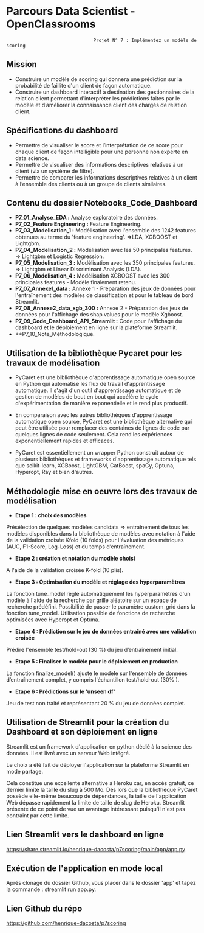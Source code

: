 # Parcours Data Scientist - OpenClassrooms  

                                    Projet N° 7 : Implémentez un modèle de scoring
                                    
## Mission

* Construire un modèle de scoring qui donnera une prédiction sur la probabilité de faillite d'un client de façon automatique.
* Construire un dashboard interactif à destination des gestionnaires de la relation client permettant d'interpréter les prédictions faites par le modèle et d’améliorer la connaissance client des chargés de relation client.

## Spécifications du dashboard

* Permettre de visualiser le score et l’interprétation de ce score pour chaque client de façon intelligible pour une personne non experte en data science.
* Permettre de visualiser des informations descriptives relatives à un client (via un système de filtre).
* Permettre de comparer les informations descriptives relatives à un client à l’ensemble des clients ou à un groupe de clients similaires.

## Contenu du dossier Notebooks_Code_Dashboard

* **P7_01_Analyse_EDA :** Analyse exploratoire des données.
* **P7_02_Feature Engineering :** Feature Engineering.
* **P7_03_Modelisation_1 :** Modélisation avec l'ensemble des 1242 features obtenues au terme du 'feature engineering'. =>LDA, XGBOOST et Lightgbm.
* **P7_04_Modelisation_2 :** Modélisation avec les 50 principales features. => Lightgbm et Logistic Regression.
* **P7_05_Modelisation_3 :** Modélisation avec les 350 principales features. => Lightgbm et Linear Discriminant Analysis (LDA).
* **P7_06_Modelisation_4 :** Modélisation XGBOOST avec les 300 principales features - Modèle finalement retenu.
* **P7_07_Annexe1_data :** Annexe 1 - Préparation des jeux de données pour l'entraînement des modèles de classification et pour le tableau de bord Streamlit.
* **P7_08_Annexe2_data_xgb_300 :** Annexe 2 - Préparation des jeux de données pour l'affichage des shap values pour le modèle Xgboost.
* **P7_09_Code_Dashboard_API_Streamlit :** Code pour l'affichage du dashboard et le déploiement en ligne sur la plateforme Streamlit.
* **P7_10_Note_Méthodologique.

## Utilisation de la bibliothèque Pycaret pour les travaux de modélisation

* PyCaret est une bibliothèque d'apprentissage automatique open source en Python qui automatise les flux de travail d'apprentissage automatique. Il s'agit d'un outil d'apprentissage automatique et de gestion de modèles de bout en bout qui accélère le cycle d'expérimentation de manière exponentielle et le rend plus productif.

* En comparaison avec les autres bibliothèques d'apprentissage automatique open source, PyCaret est une bibliothèque alternative qui peut être utilisée pour remplacer des centaines de lignes de code par quelques lignes de code seulement. Cela rend les expériences exponentiellement rapides et efficaces. 

* PyCaret est essentiellement un wrapper Python construit autour de plusieurs bibliothèques et frameworks d'apprentissage automatique tels que scikit-learn, XGBoost, LightGBM, CatBoost, spaCy, Optuna, Hyperopt, Ray et bien d'autres.

## Méthodologie mise en oeuvre lors des travaux de modélisation

* **Etape 1 : choix des modèles**

Présélection de quelques modèles candidats => entraînement de tous les modèles disponibles dans la bibliothèque de modèles avec notation à l'aide de la validation croisée Kfold (10 folds) pour l'évaluation des métriques (AUC, F1-Score, Log-Loss) et du temps d’entraînement.

* **Etape 2 : création et notation du modèle choisi**

A l'aide de la validation croisée K-fold (10 plis).

* **Etape 3 : Optimisation du modèle et réglage des hyperparamètres**

La fonction tune_model  règle automatiquement les hyperparamètres d'un modèle à l'aide de la recherche par grille aléatoire sur un espace de recherche prédéfini. Possibilité de passer le paramètre custom_grid dans la fonction tune_model. Utilisation possible de fonctions de recherche optimisées avec Hyperopt et Optuna.

* **Etape 4 : Prédiction sur le jeu de données entraîné avec une validation croisée**

Prédire l'ensemble test/hold-out (30 %) du jeu d’entraînement initial.

* **Etape 5 : Finaliser le modèle pour le déploiement en production**

La fonction finalize_model() ajuste le modèle sur l'ensemble de données d’entraînement complet, y compris l'échantillon test/hold-out (30% ).

* **Etape 6 : Prédictions sur le 'unseen df'**

Jeu de test non traité et représentant 20 % du jeu de données complet.

## Utilisation de Streamlit pour la création du Dashboard et son déploiement en ligne

Streamlit est un framework d'application en python dédié à la science des données. Il est livré avec un serveur Web intégré.

Le choix a été fait de déployer l'application sur la plateforme Streamlit en mode partage.

Cela constitue une excellente alternative à Heroku car, en accès gratuit, ce dernier limite la taille du slug à 500 Mo. Dés lors que la bibliothèque PyCaret possède elle-même beaucoup de dépendances, la taille de l'application Web dépasse rapidement la limite de taille de slug de Heroku. Streamlit présente de ce point de vue un avantage intéressant puisqu'il n'est pas contraint par cette limite.

## Lien Streamlit vers le dashboard en ligne

https://share.streamlit.io/henrique-dacosta/p7scoring/main/app/app.py

## Exécution de l'application en mode local

Aprés clonage du dossier Github, vous placer dans le dossier 'app' et tapez la commande : streamlit run app.py.

## Lien Github du répo

https://github.com/henrique-dacosta/p7scoring


